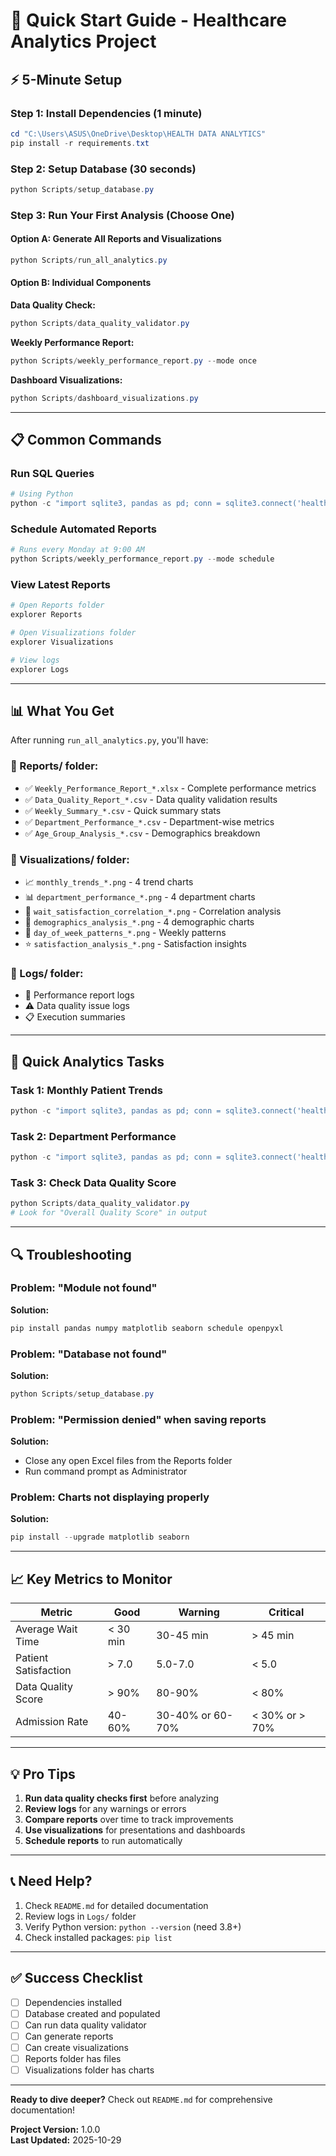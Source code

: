 # 🚀 Quick Start Guide - Healthcare Analytics Project

## ⚡ 5-Minute Setup

### Step 1: Install Dependencies (1 minute)
```powershell
cd "C:\Users\ASUS\OneDrive\Desktop\HEALTH DATA ANALYTICS"
pip install -r requirements.txt
```

### Step 2: Setup Database (30 seconds)
```powershell
python Scripts/setup_database.py
```

### Step 3: Run Your First Analysis (Choose One)

#### Option A: Generate All Reports and Visualizations
```powershell
python Scripts/run_all_analytics.py
```

#### Option B: Individual Components

**Data Quality Check:**
```powershell
python Scripts/data_quality_validator.py
```

**Weekly Performance Report:**
```powershell
python Scripts/weekly_performance_report.py --mode once
```

**Dashboard Visualizations:**
```powershell
python Scripts/dashboard_visualizations.py
```

---

## 📋 Common Commands

### Run SQL Queries
```powershell
# Using Python
python -c "import sqlite3, pandas as pd; conn = sqlite3.connect('healthcare_analytics.db'); df = pd.read_sql_query('SELECT * FROM healthcare_patients LIMIT 10', conn); print(df)"
```

### Schedule Automated Reports
```powershell
# Runs every Monday at 9:00 AM
python Scripts/weekly_performance_report.py --mode schedule
```

### View Latest Reports
```powershell
# Open Reports folder
explorer Reports

# Open Visualizations folder
explorer Visualizations

# View logs
explorer Logs
```

---

## 📊 What You Get

After running `run_all_analytics.py`, you'll have:

### 📁 Reports/ folder:
- ✅ `Weekly_Performance_Report_*.xlsx` - Complete performance metrics
- ✅ `Data_Quality_Report_*.csv` - Data quality validation results
- ✅ `Weekly_Summary_*.csv` - Quick summary stats
- ✅ `Department_Performance_*.csv` - Department-wise metrics
- ✅ `Age_Group_Analysis_*.csv` - Demographics breakdown

### 📁 Visualizations/ folder:
- 📈 `monthly_trends_*.png` - 4 trend charts
- 📊 `department_performance_*.png` - 4 department charts
- 🔗 `wait_satisfaction_correlation_*.png` - Correlation analysis
- 👥 `demographics_analysis_*.png` - 4 demographic charts
- 📅 `day_of_week_patterns_*.png` - Weekly patterns
- ⭐ `satisfaction_analysis_*.png` - Satisfaction insights

### 📁 Logs/ folder:
- 📝 Performance report logs
- ⚠️ Data quality issue logs
- 📋 Execution summaries

---

## 🎯 Quick Analytics Tasks

### Task 1: Monthly Patient Trends
```powershell
python -c "import sqlite3, pandas as pd; conn = sqlite3.connect('healthcare_analytics.db'); df = pd.read_sql_query(\"SELECT strftime('%Y-%m', date) AS month, COUNT(*) AS patients FROM healthcare_patients GROUP BY month ORDER BY month\", conn); print(df)"
```

### Task 2: Department Performance
```powershell
python -c "import sqlite3, pandas as pd; conn = sqlite3.connect('healthcare_analytics.db'); df = pd.read_sql_query(\"SELECT department_referral, COUNT(*) AS patients, ROUND(AVG(patient_waittime), 2) AS avg_wait FROM healthcare_patients WHERE department_referral IS NOT NULL GROUP BY department_referral ORDER BY patients DESC LIMIT 10\", conn); print(df)"
```

### Task 3: Check Data Quality Score
```powershell
python Scripts/data_quality_validator.py
# Look for "Overall Quality Score" in output
```

---

## 🔍 Troubleshooting

### Problem: "Module not found"
**Solution:**
```powershell
pip install pandas numpy matplotlib seaborn schedule openpyxl
```

### Problem: "Database not found"
**Solution:**
```powershell
python Scripts/setup_database.py
```

### Problem: "Permission denied" when saving reports
**Solution:**
- Close any open Excel files from the Reports folder
- Run command prompt as Administrator

### Problem: Charts not displaying properly
**Solution:**
```powershell
pip install --upgrade matplotlib seaborn
```

---

## 📈 Key Metrics to Monitor

| Metric | Good | Warning | Critical |
|--------|------|---------|----------|
| Average Wait Time | < 30 min | 30-45 min | > 45 min |
| Patient Satisfaction | > 7.0 | 5.0-7.0 | < 5.0 |
| Data Quality Score | > 90% | 80-90% | < 80% |
| Admission Rate | 40-60% | 30-40% or 60-70% | < 30% or > 70% |

---

## 💡 Pro Tips

1. **Run data quality checks first** before analyzing
2. **Review logs** for any warnings or errors
3. **Compare reports** over time to track improvements
4. **Use visualizations** for presentations and dashboards
5. **Schedule reports** to run automatically

---

## 📞 Need Help?

1. Check `README.md` for detailed documentation
2. Review logs in `Logs/` folder
3. Verify Python version: `python --version` (need 3.8+)
4. Check installed packages: `pip list`

---

## ✅ Success Checklist

- [ ] Dependencies installed
- [ ] Database created and populated
- [ ] Can run data quality validator
- [ ] Can generate reports
- [ ] Can create visualizations
- [ ] Reports folder has files
- [ ] Visualizations folder has charts

---

**Ready to dive deeper?** Check out `README.md` for comprehensive documentation!

**Project Version:** 1.0.0  
**Last Updated:** 2025-10-29
